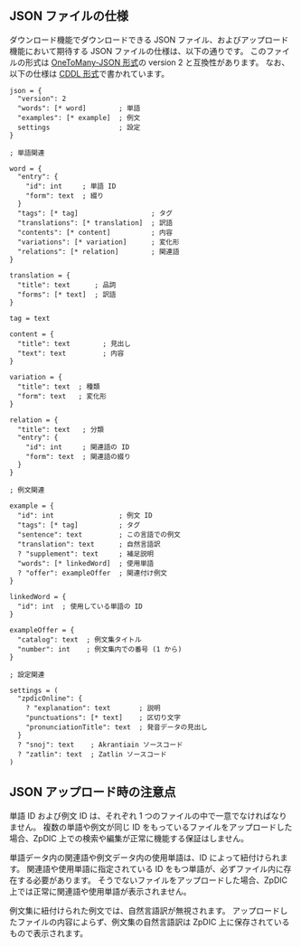 <!-- title: ダウンロード JSON ファイルの仕様 -->


## JSON ファイルの仕様
ダウンロード機能でダウンロードできる JSON ファイル、およびアップロード機能において期待する JSON ファイルの仕様は、以下の通りです。
このファイルの形式は [OneToMany-JSON 形式](https://wiki.conlinguistics.jp/OTM-JSON)の version 2 と互換性があります。
なお、以下の仕様は [CDDL 形式](https://tools.ietf.org/html/rfc8610)で書かれています。

```cddl
json = {
  "version": 2
  "words": [* word]        ; 単語
  "examples": [* example]  ; 例文
  settings                 ; 設定
}

; 単語関連

word = {
  "entry": {
    "id": int     ; 単語 ID
    "form": text  ; 綴り
  }
  "tags": [* tag]                  ; タグ
  "translations": [* translation]  ; 訳語
  "contents": [* content]          ; 内容
  "variations": [* variation]      ; 変化形
  "relations": [* relation]        ; 関連語
}

translation = {
  "title": text      ; 品詞
  "forms": [* text]  ; 訳語
}

tag = text

content = {
  "title": text        ; 見出し
  "text": text         ; 内容
}

variation = {
  "title": text  ; 種類
  "form": text   ; 変化形
}

relation = {
  "title": text   ; 分類
  "entry": {
    "id": int     ; 関連語の ID
    "form": text  ; 関連語の綴り
  }
}

; 例文関連

example = {
  "id": int                ; 例文 ID
  "tags": [* tag]          ; タグ
  "sentence": text         ; この言語での例文
  "translation": text      ; 自然言語訳
  ? "supplement": text     ; 補足説明
  "words": [* linkedWord]  ; 使用単語
  ? "offer": exampleOffer  ; 関連付け例文
}

linkedWord = {
  "id": int  ; 使用している単語の ID
}

exampleOffer = {
  "catalog": text  ; 例文集タイトル
  "number": int    ; 例文集内での番号 (1 から)
}

; 設定関連

settings = (
  "zpdicOnline": {
    ? "explanation": text       ; 説明
    "punctuations": [* text]    ; 区切り文字
    "pronunciationTitle": text  ; 発音データの見出し
  }
  ? "snoj": text    ; Akrantiain ソースコード
  ? "zatlin": text  ; Zatlin ソースコード
)
```

## JSON アップロード時の注意点
単語 ID および例文 ID は、それぞれ 1 つのファイルの中で一意でなければなりません。
複数の単語や例文が同じ ID をもっているファイルをアップロードした場合、ZpDIC 上での検索や編集が正常に機能する保証はしません。

単語データ内の関連語や例文データ内の使用単語は、ID によって紐付けられます。
関連語や使用単語に指定されている ID をもつ単語が、必ずファイル内に存在する必要があります。
そうでないファイルをアップロードした場合、ZpDIC 上では正常に関連語や使用単語が表示されません。

例文集に紐付けられた例文では、自然言語訳が無視されます。
アップロードしたファイルの内容によらず、例文集の自然言語訳は ZpDIC 上に保存されているもので表示されます。